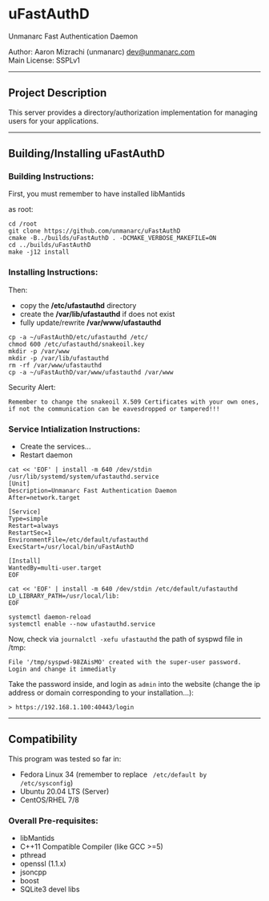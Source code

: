 # uFastAuthD 

Unmanarc Fast Authentication Daemon  
  
Author: Aaron Mizrachi (unmanarc) <dev@unmanarc.com>   
Main License: SSPLv1   


***
## Project Description

This server provides a directory/authorization implementation for managing users for your applications.

***
## Building/Installing uFastAuthD

### Building Instructions:

First, you must remember to have installed libMantids

as root:

```
cd /root
git clone https://github.com/unmanarc/uFastAuthD
cmake -B../builds/uFastAuthD . -DCMAKE_VERBOSE_MAKEFILE=ON
cd ../builds/uFastAuthD
make -j12 install
```

### Installing Instructions:

Then:
- copy the **/etc/ufastauthd** directory
- create the **/var/lib/ufastauthd** if does not exist
- fully update/rewrite **/var/www/ufastauthd**

```
cp -a ~/uFastAuthD/etc/ufastauthd /etc/
chmod 600 /etc/ufastauthd/snakeoil.key
mkdir -p /var/www
mkdir -p /var/lib/ufastauthd
rm -rf /var/www/ufastauthd
cp -a ~/uFastAuthD/var/www/ufastauthd /var/www
```

Security Alert:

`Remember to change the snakeoil X.509 Certificates with your own ones, if not the communication can be eavesdropped or tampered!!!`

### Service Intialization Instructions:

- Create the services...
- Restart daemon
```
cat << 'EOF' | install -m 640 /dev/stdin /usr/lib/systemd/system/ufastauthd.service
[Unit]
Description=Unmanarc Fast Authentication Daemon
After=network.target

[Service]
Type=simple
Restart=always
RestartSec=1
EnvironmentFile=/etc/default/ufastauthd
ExecStart=/usr/local/bin/uFastAuthD

[Install]
WantedBy=multi-user.target
EOF

cat << 'EOF' | install -m 640 /dev/stdin /etc/default/ufastauthd
LD_LIBRARY_PATH=/usr/local/lib:
EOF

systemctl daemon-reload
systemctl enable --now ufastauthd.service
```

Now, check via `journalctl -xefu ufastauthd` the path of syspwd file in /tmp:

```
File '/tmp/syspwd-98ZAisMO' created with the super-user password. Login and change it immediatly
```

Take the password inside, and login as `admin` into the website (change the ip address or domain corresponding to your installation...):

```
> https://192.168.1.100:40443/login
```


***
## Compatibility

This program was tested so far in:

* Fedora Linux 34 (remember to replace ` /etc/default by /etc/sysconfig`)
* Ubuntu 20.04 LTS (Server)
* CentOS/RHEL 7/8

### Overall Pre-requisites:

* libMantids
* C++11 Compatible Compiler (like GCC >=5)
* pthread
* openssl (1.1.x)
* jsoncpp
* boost
* SQLite3 devel libs
